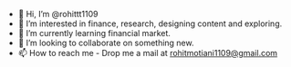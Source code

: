 - 👋 Hi, I’m @rohittt1109
- 👀 I’m interested in finance, research, designing content and exploring.
- 🌱 I’m currently learning financial market.
- 💞️ I’m looking to collaborate on something new.
- 📫 How to reach me - Drop me a mail at rohitmotiani1109@gmail.com

<!---
rohittt1109/rohittt1109 is a ✨ special ✨ repository because its `README.md` (this file) appears on your GitHub profile.
You can click the Preview link to take a look at your changes.
--->
